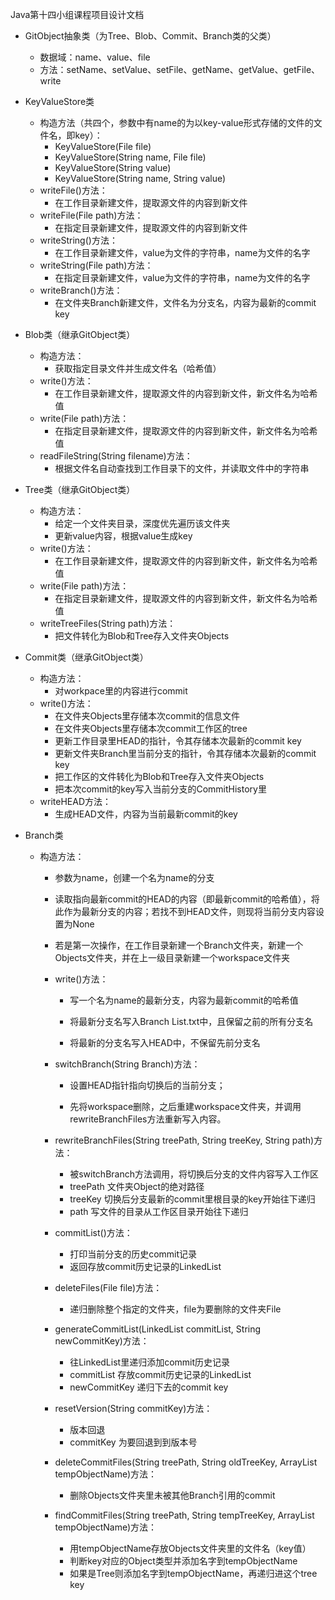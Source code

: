 Java第十四小组课程项目设计文档

- GitObject抽象类（为Tree、Blob、Commit、Branch类的父类）
  - 数据域：name、value、file
  - 方法：setName、setValue、setFile、getName、getValue、getFile、write



- KeyValueStore类
     - 构造方法（共四个，参数中有name的为以key-value形式存储的文件的文件名，即key）：
       - KeyValueStore(File file)
       - KeyValueStore(String name, File file)
       - KeyValueStore(String value)
       - KeyValueStore(String name, String value)
  - writeFile()方法：
    - 在工作目录新建文件，提取源文件的内容到新文件
  - writeFile(File path)方法：
    - 在指定目录新建文件，提取源文件的内容到新文件
  - writeString()方法：
    - 在工作目录新建文件，value为文件的字符串，name为文件的名字
  - writeString(File path)方法：
    - 在指定目录新建文件，value为文件的字符串，name为文件的名字
  - writeBranch()方法：
    - 在文件夹Branch新建文件，文件名为分支名，内容为最新的commit key



- Blob类（继承GitObject类）
  - 构造方法：
    - 获取指定目录文件并生成文件名（哈希值）
  - write()方法：
    - 在工作目录新建文件，提取源文件的内容到新文件，新文件名为哈希值
  - write(File path)方法：
    - 在指定目录新建文件，提取源文件的内容到新文件，新文件名为哈希值
  - readFileString(String filename)方法：
    - 根据文件名自动查找到工作目录下的文件，并读取文件中的字符串



- Tree类（继承GitObject类）
  - 构造方法：
    - 给定一个文件夹目录，深度优先遍历该文件夹
    - 更新value内容，根据value生成key
  - write()方法：
    - 在工作目录新建文件，提取源文件的内容到新文件，新文件名为哈希值
  - write(File path)方法：
    - 在指定目录新建文件，提取源文件的内容到新文件，新文件名为哈希值
  - writeTreeFiles(String path)方法：
    - 把文件转化为Blob和Tree存入文件夹Objects



- Commit类（继承GitObject类）
  - 构造方法：
       - 对workpace里的内容进行commit
  - write()方法：
       - 在文件夹Objects里存储本次commit的信息文件
       - 在文件夹Objects里存储本次commit工作区的tree
       - 更新工作目录里HEAD的指针，令其存储本次最新的commit key
       - 更新文件夹Branch里当前分支的指针，令其存储本次最新的commit key
       - 把工作区的文件转化为Blob和Tree存入文件夹Objects
       - 把本次commit的key写入当前分支的CommitHistory里
  - writeHEAD方法：
    - 生成HEAD文件，内容为当前最新commit的key



- Branch类

  - 构造方法：

    - 参数为name，创建一个名为name的分支
    - 读取指向最新commit的HEAD的内容（即最新commit的哈希值），将此作为最新分支的内容；若找不到HEAD文件，则现将当前分支内容设置为None
    - 若是第一次操作，在工作目录新建一个Branch文件夹，新建一个Objects文件夹，并在上一级目录新建一个workspace文件夹
     - write()方法：

       - 写一个名为name的最新分支，内容为最新commit的哈希值

       - 将最新分支名写入Branch List.txt中，且保留之前的所有分支名

       - 将最新的分支名写入HEAD中，不保留先前分支名
     - switchBranch(String Branch)方法：

       - 设置HEAD指针指向切换后的当前分支；

       - 先将workspace删除，之后重建workspace文件夹，并调用rewriteBranchFiles方法重新写入内容。
     - rewriteBranchFiles(String treePath, String treeKey, String path)方法：
       - 被switchBranch方法调用，将切换后分支的文件内容写入工作区
       - treePath 文件夹Object的绝对路径
       - treeKey 切换后分支最新的commit里根目录的key开始往下递归
       - path 写文件的目录从工作区目录开始往下递归
     - commitList()方法：
       - 打印当前分支的历史commit记录
       - 返回存放commit历史记录的LinkedList
    - deleteFiles(File file)方法：
      - 递归删除整个指定的文件夹，file为要删除的文件夹File
    - generateCommitList(LinkedList commitList, String newCommitKey)方法：
      - 往LinkedList里递归添加commit历史记录
      - commitList 存放commit历史记录的LinkedList
      - newCommitKey 递归下去的commit key
    - resetVersion(String commitKey)方法：
      - 版本回退
      - commitKey 为要回退到到版本号
    - deleteCommitFiles(String treePath, String oldTreeKey, ArrayList<String> tempObjectName)方法：
      - 删除Objects文件夹里未被其他Branch引用的commit
    - findCommitFiles(String treePath, String tempTreeKey, ArrayList<String> tempObjectName)方法：
      - 用tempObjectName存放Objects文件夹里的文件名（key值）
      - 判断key对应的Object类型并添加名字到tempObjectName
      - 如果是Tree则添加名字到tempObjectName，再递归进这个tree key